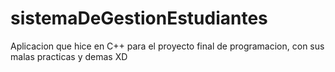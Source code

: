 # sistemaDeGestionEstudiantes
Aplicacion que hice en C++ para el proyecto final de programacion, con sus malas practicas y demas XD
